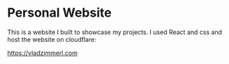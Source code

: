 # Personal Website

This is a website I built to showcase my projects. I used React and css and host the website on cloudflare:

https://vladzimmerl.com
